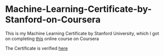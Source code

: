 # Machine-Learning-Certificate-by-Stanford-on-Coursera

This is my Machine Learning Certificate by Stanford University, which I got on completing [this](https://www.coursera.org/learn/machine-learning) online course on Coursera

The Certificate is verified [here](https://coursera.org/share/88c20ba06326cbe33302329ba83dee2e)
